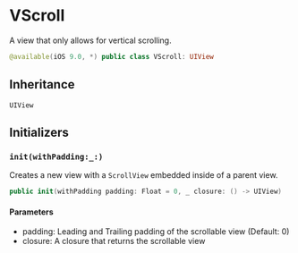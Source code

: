 # VScroll

A view that only allows for vertical scrolling.

``` swift
@available(iOS 9.0, *) public class VScroll: UIView
```

## Inheritance

`UIView`

## Initializers

### `init(withPadding:_:)`

Creates a new view with a `ScrollView` embedded inside of a parent view.

``` swift
public init(withPadding padding: Float = 0, _ closure: () -> UIView)
```

#### Parameters

  - padding: Leading and Trailing padding of the scrollable view (Default: 0)
  - closure: A closure that returns the scrollable view
